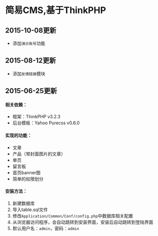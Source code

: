 # 简易CMS,基于ThinkPHP

## 2015-10-08更新

* 添加`演示账号`功能

## 2015-08-12更新

* 添加`友情链接`模块

## 2015-06-25更新

#### 相关依赖：
* 框架：ThinkPHP v3.2.3
* 后台模板：Yahoo Purecss v0.6.0

#### 实现的功能：
* 文章
* 产品（带封面图片的文章）
* 单页
* 留言板
* 首页banner图
* 简单的权限划分

#### 安装方法：
1. 新建数据库
2. 导入table.sql文件
3. 修改`Application/Common/Conf/config.php`中数据库相关配置
4. 从浏览器访问程序，会自动跳转到安装界面，安装后自动跳转到登陆界面
5. 默认用户名：`admin`，密码：`admin`
